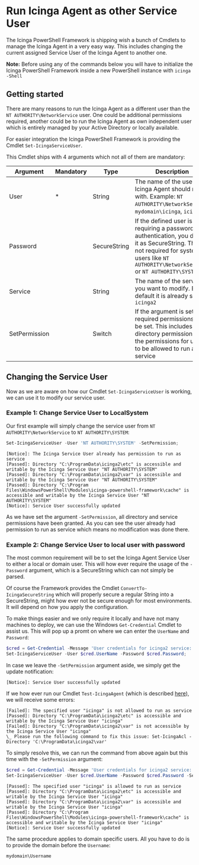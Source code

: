 # Run Icinga Agent as other Service User

The Icinga PowerShell Framework is shipping wish a bunch of Cmdlets to manage the Icinga Agent in a very easy way. This includes changing the current assigned Service User of the Icinga Agent to another one.

**Note:** Before using any of the commands below you will have to initialize the Icinga PowerShell Framework inside a new PowerShell instance with `icinga -Shell`

## Getting started

There are many reasons to run the Icinga Agent as a different user than the `NT AUTHORITY\NetworkService` user. One could be additional permissions required, another could be to run the Icinga Agent as own independent user which is entirely managed by your Active Directory or locally available.

For easier integration the Icinga PowerShell Framework is providing the Cmdlet `Set-IcingaServiceUser`.

This Cmdlet ships with 4 arguments which not all of them are mandatory:

| Argument      | Mandatory | Type         | Description |
| ---           | ---       | ---          | ---         |
| User          | *         | String       | The name of the user the Icinga Agent should run with. Example: `NT AUTHORITY\NetworkService`, `mydomain\icinga`, `icinga` |
| Password      |           | SecureString | If the defined user is requiring a password authentication, you define it as SecureString. This is not required for system users like `NT AUTHORITY\NetworkService` or `NT AUTHORITY\SYSTEM` |
| Service       |           | String       | The name of the service you want to modify. By default it is already set to `icinga2` |
| SetPermission |           | Switch       | If the argument is set required permissions will be set. This includes directory permissions and the permissions for users to be allowed to run as service |

## Changing the Service User

Now as we are aware on how our Cmdlet `Set-IcingaServiceUser` is working, we can use it to modify our service user.

### Example 1: Change Service User to LocalSystem

Our first example will simply change the service user from `NT AUTHORITY\NetworkService` to `NT AUTHORITY\SYSTEM`:

```powershell
Set-IcingaServiceUser -User 'NT AUTHORITY\SYSTEM' -SetPermission;
```

```text
[Notice]: The Icinga Service User already has permission to run as service
[Passed]: Directory "C:\ProgramData\icinga2\etc" is accessible and writable by the Icinga Service User "NT AUTHORITY\SYSTEM"
[Passed]: Directory "C:\ProgramData\icinga2\var" is accessible and writable by the Icinga Service User "NT AUTHORITY\SYSTEM"
[Passed]: Directory "C:\Program Files\WindowsPowerShell\Modules\icinga-powershell-framework\cache" is accessible and writable by the Icinga Service User "NT AUTHORITY\SYSTEM"
[Notice]: Service User successfully updated
```

As we have set the argument `-SetPermission`, all directory and service permissions have been granted. As you can see the user already had permission to run as service which means no modification was done there.

### Example 2: Change Service User to local user with password

The most common requirement will be to set the Icinga Agent Service User to either a local or domain user. This will how ever require the usage of the `-Password` argument, which is a SecureString which can not simply be parsed.

Of course the Framework provides the Cmdlet `ConvertTo-IcingaSecureString` which will properly secure a regular String into a SecureString, might how ever not be secure enough for most environments. It will depend on how you apply the configuration.

To make things easier and we only require it locally and have not many machines to deploy, we can use the Windows `Get-Credential` Cmdlet to assist us. This will pop up a promt on where we can enter the `UserName` and `Password`:

```powershell
$cred = Get-Credential -Message 'User credentials for icinga2 service:';
Set-IcingaServiceUser -User $cred.UserName -Password $cred.Password;
```

In case we leave the `-SetPermission` argument aside, we simply get the update notification:

```text
[Notice]: Service User successfully updated
```

If we how ever run our Cmdlet `Test-IcingaAgent` (which is described [here](06-Test-Icinga-Installation.md)), we will receive some errors:

```text
[Failed]: The specified user "icinga" is not allowed to run as service
[Passed]: Directory "C:\ProgramData\icinga2\etc" is accessible and writable by the Icinga Service User "icinga"
[Failed]: Directory "C:\ProgramData\icinga2\var" is not accessible by the Icinga Service User "icinga"
\_ Please run the following command to fix this issue: Set-IcingaAcl -Directory 'C:\ProgramData\icinga2\var'
```

To simply resolve this, we can run the command from above again but this time with the `-SetPermission` argument:

```powershell
$cred = Get-Credential -Message 'User credentials for icinga2 service:';
Set-IcingaServiceUser -User $cred.UserName -Password $cred.Password -SetPermission;
```

```text
[Passed]: The specified user "icinga" is allowed to run as service
[Passed]: Directory "C:\ProgramData\icinga2\etc" is accessible and writable by the Icinga Service User "icinga"
[Passed]: Directory "C:\ProgramData\icinga2\var" is accessible and writable by the Icinga Service User "icinga"
[Passed]: Directory "C:\Program Files\WindowsPowerShell\Modules\icinga-powershell-framework\cache" is accessible and writable by the Icinga Service User "icinga"
[Notice]: Service User successfully updated
```

The same procedure applies to domain specific users. All you have to do is to provide the domain before the `Username`:

```text
mydomain\Username
```
